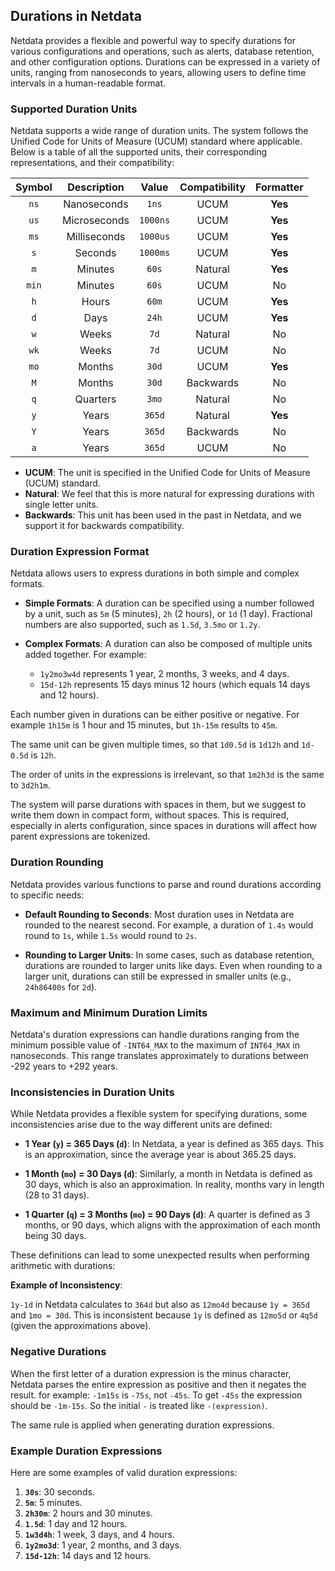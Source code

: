 ## Durations in Netdata

Netdata provides a flexible and powerful way to specify durations for various configurations and operations, such as alerts, database retention, and other configuration options. Durations can be expressed in a variety of units, ranging from nanoseconds to years, allowing users to define time intervals in a human-readable format.

### Supported Duration Units

Netdata supports a wide range of duration units. The system follows the Unified Code for Units of Measure (UCUM) standard where applicable. Below is a table of all the supported units, their corresponding representations, and their compatibility:

| Symbol | Description  |  Value   | Compatibility | Formatter |
|:------:|:------------:|:--------:|:-------------:|:---------:|
|  `ns`  | Nanoseconds  |  `1ns`   |     UCUM      |  **Yes**  |
|  `us`  | Microseconds | `1000ns` |     UCUM      |  **Yes**  |
|  `ms`  | Milliseconds | `1000us` |     UCUM      |  **Yes**  |
|  `s`   |   Seconds    | `1000ms` |     UCUM      |  **Yes**  |
|  `m`   |   Minutes    |  `60s`   |    Natural    |  **Yes**  |
| `min`  |   Minutes    |  `60s`   |     UCUM      |    No     |
|  `h`   |    Hours     |  `60m`   |     UCUM      |  **Yes**  |
|  `d`   |     Days     |  `24h`   |     UCUM      |  **Yes**  |
|  `w`   |    Weeks     |   `7d`   |    Natural    |    No     |
|  `wk`  |    Weeks     |   `7d`   |     UCUM      |    No     |
|  `mo`  |    Months    |  `30d`   |     UCUM      |  **Yes**  |
|  `M`   |    Months    |  `30d`   |   Backwards   |    No     |
|  `q`   |   Quarters   |  `3mo`   |    Natural    |    No     |
|  `y`   |    Years     |  `365d`  |    Natural    |  **Yes**  |
|  `Y`   |    Years     |  `365d`  |   Backwards   |    No     |
|  `a`   |    Years     |  `365d`  |     UCUM      |    No     |

- **UCUM**: The unit is specified in the Unified Code for Units of Measure (UCUM) standard.
- **Natural**: We feel that this is more natural for expressing durations with single letter units.
- **Backwards**: This unit has been used in the past in Netdata, and we support it for backwards compatibility.

### Duration Expression Format

Netdata allows users to express durations in both simple and complex formats.

- **Simple Formats**: A duration can be specified using a number followed by a unit, such as `5m` (5 minutes), `2h` (2 hours), or `1d` (1 day). Fractional numbers are also supported, such as `1.5d`, `3.5mo` or `1.2y`.

- **Complex Formats**: A duration can also be composed of multiple units added together. For example:
    - `1y2mo3w4d` represents 1 year, 2 months, 3 weeks, and 4 days.
    - `15d-12h` represents 15 days minus 12 hours (which equals 14 days and 12 hours).

Each number given in durations can be either positive or negative. For example `1h15m` is 1 hour and 15 minutes, but `1h-15m` results to `45m`.

The same unit can be given multiple times, so that `1d0.5d` is `1d12h` and `1d-0.5d` is `12h`.

The order of units in the expressions is irrelevant, so that `1m2h3d` is the same to `3d2h1m`.

The system will parse durations with spaces in them, but we suggest to write them down in compact form, without spaces. This is required, especially in alerts configuration, since spaces in durations will affect how parent expressions are tokenized.

### Duration Rounding

Netdata provides various functions to parse and round durations according to specific needs:

- **Default Rounding to Seconds**: Most duration uses in Netdata are rounded to the nearest second. For example, a duration of `1.4s` would round to `1s`, while `1.5s` would round to `2s`.

- **Rounding to Larger Units**: In some cases, such as database retention, durations are rounded to larger units like days. Even when rounding to a larger unit, durations can still be expressed in smaller units (e.g., `24h86400s` for `2d`).

### Maximum and Minimum Duration Limits

Netdata's duration expressions can handle durations ranging from the minimum possible value of `-INT64_MAX` to the maximum of `INT64_MAX` in nanoseconds. This range translates approximately to durations between -292 years to +292 years.

### Inconsistencies in Duration Units

While Netdata provides a flexible system for specifying durations, some inconsistencies arise due to the way different units are defined:

- **1 Year (`y`) = 365 Days (`d`)**: In Netdata, a year is defined as 365 days. This is an approximation, since the average year is about 365.25 days.

- **1 Month (`mo`) = 30 Days (`d`)**: Similarly, a month in Netdata is defined as 30 days, which is also an approximation. In reality, months vary in length (28 to 31 days).

- **1 Quarter (`q`) = 3 Months (`mo`) = 90 Days (`d`)**: A quarter is defined as 3 months, or 90 days, which aligns with the approximation of each month being 30 days.

These definitions can lead to some unexpected results when performing arithmetic with durations:

**Example of Inconsistency**:

`1y-1d` in Netdata calculates to `364d` but also as `12mo4d` because `1y = 365d` and `1mo = 30d`. This is inconsistent because `1y` is defined as `12mo5d` or `4q5d` (given the approximations above).

### Negative Durations

When the first letter of a duration expression is the minus character, Netdata parses the entire expression as positive and then it negates the result. for example: `-1m15s` is `-75s`, not `-45s`. To get `-45s` the expression should be `-1m-15s`. So the initial `-` is treated like `-(expression)`.

The same rule is applied when generating duration expressions.

### Example Duration Expressions

Here are some examples of valid duration expressions:

1. **`30s`**: 30 seconds.
2. **`5m`**: 5 minutes.
3. **`2h30m`**: 2 hours and 30 minutes.
4. **`1.5d`**: 1 day and 12 hours.
5. **`1w3d4h`**: 1 week, 3 days, and 4 hours.
6. **`1y2mo3d`**: 1 year, 2 months, and 3 days.
7. **`15d-12h`**: 14 days and 12 hours.
